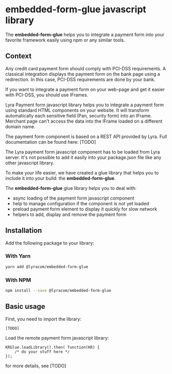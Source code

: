 # embedded-form-glue javascript library

The **embedded-form-glue** helps you to integrate a payment form into your favorite
framework easily using npm or any similar tools.

## Context

Any credit card payment form should comply with PCI-DSS requirements. A classical integration
displays the payment form on the bank page using a redirection. In this case, 
PCI-DSS requirements are done by your bank.

If you want to integrate a payment form on your web-page and get it easier with PCI-DSS, you
should use IFrames. 

Lyra Payment form javascript library helps you to integrate a payment form using standard
HTML components on your website. It will transform automatically each sensitive field 
(Pan, security form) into an IFrame. Merchant page can't access the data into the IFrame
loaded on a different domain name.

The payment form component is based on a REST API provided by Lyra. Full documentation can
be found here: [TODO]

The Lyra payment form javascript component has to be loaded from Lyra server. It's
not possible to add it easily into your package.json file like any other javascript library.

To make your life easier, we have created a glue library that helps you to include it into
your build: the **embedded-form-glue**.

The **embedded-form-glue** glue library helps you to deal with:

- async loading of the payment form javascript component 
- help to manage configuration if the component is not yet loaded
- preload payment form element to display it quickly for slow network
- helpers to add, display and remove the payment form

## Installation

Add the following package to your library:

### With Yarn

```bash
yarn add @lyracom/embedded-form-glue
```

### With NPM

```bash
npm install --save @lyracom/embedded-form-glue
```

## Basic usage

First, you need to import the library:

    [TODO]


Load the remote payment form javascript library:

    KRGlue.loadLibrary().then( function(KR) {
        /* do your stuff here */
    });

for more details, see [TODO]
